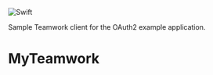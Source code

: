 ![Swift](https://github.com/janodev/myteamwork/workflows/Swift/badge.svg?branch=main)

Sample Teamwork client for the OAuth2 example application.
# MyTeamwork
